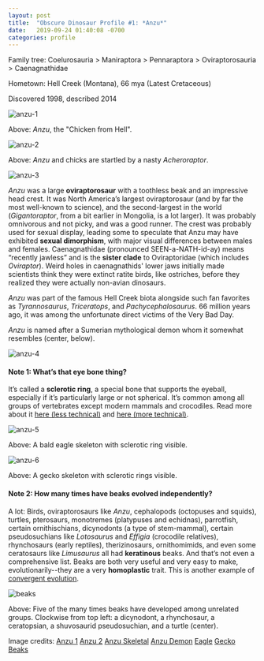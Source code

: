```yaml
---
layout: post
title:  "Obscure Dinosaur Profile #1: *Anzu*"
date:   2019-09-24 01:40:08 -0700
categories: profile
---
```

Family tree: Coelurosauria > Maniraptora > Pennaraptora > Oviraptorosauria > Caenagnathidae

Hometown: Hell Creek (Montana), 66 mya (Latest Cretaceous)

Discovered 1998, described 2014

![anzu-1](/assets/anzu-1.jpg)

Above: *Anzu*, the "Chicken from Hell".

![anzu-2](/assets/anzu-2.jpg)

Above: *Anzu* and chicks are startled by a nasty *Acheroraptor*.

![anzu-3](/assets/anzu-3.jpg)

*Anzu* was a large **oviraptorosaur** with a toothless beak and an impressive head crest.  It was North America’s largest oviraptorosaur (and by far the most well-known to science), and the second-largest in the world (*Gigantoraptor*, from a bit earlier in Mongolia, is a lot larger).  It was probably omnivorous and not picky, and was a good runner.  The crest was probably used for sexual display, leading some to speculate that Anzu may have exhibited **sexual dimorphism**, with major visual differences between males and females. Caenagnathidae (pronounced SEEN-a-NATH-id-ay) means “recently jawless” and is the **sister clade** to Oviraptoridae (which includes *Oviraptor*).  Weird holes in caenagnathids' lower jaws initially made scientists think they were extinct ratite birds, like ostriches, before they realized they were actually non-avian dinosaurs.

*Anzu* was part of the famous Hell Creek biota alongside such fan favorites as *Tyrannosaurus*, *Triceratops*, and *Pachycephalosaurus*.  66 million years ago, it was among the unfortunate direct victims of the Very Bad Day.

*Anzu* is named after a Sumerian mythological demon whom it somewhat resembles (center, below).

![anzu-4](/assets/anzu-4.jpg)

#### Note 1: What’s that eye bone thing?
It’s called a **sclerotic ring**, a special bone that supports the eyeball, especially if it’s particularly large or not spherical.  It’s common among all groups of vertebrates except modern mammals and crocodiles.  Read more about it [here (less technical)](https://www.quora.com/Why-did-dinosaurs-have-rings-of-bones-in-their-eye-sockets) and [here (more technical)](https://bryangee.weebly.com/blog/i-spy-with-my-not-so-little-eye).

![anzu-5](/assets/anzu-5.jpg)

Above: A bald eagle skeleton with sclerotic ring visible.

![anzu-6](/assets/anzu-6.jpg)

Above: A gecko skeleton with sclerotic rings visible.

#### Note 2: How many times have beaks evolved independently?
A lot: Birds, oviraptorosaurs like *Anzu*, cephalopods (octopuses and squids), turtles, pterosaurs, monotremes (platypuses and echidnas), parrotfish, certain ornithischians, dicynodonts (a type of stem-mammal), certain pseudosuchians like *Lotosaurus* and *Effigia* (crocodile relatives), rhynchosaurs (early reptiles), therizinosaurs, ornithomimids, and even some ceratosaurs like *Limusaurus* all had **keratinous** beaks.  And that’s not even a comprehensive list.  Beaks are both very useful and very easy to make, evolutionarily--they are a very **homoplastic** trait.  This is another example of [convergent evolution](http://obscuredinosaurfacts.com/blog/post/2019/09/06/convergent-evolution.html).

![beaks](/assets/beaks.jpg)

Above: Five of the many times beaks have developed among unrelated groups.  Clockwise from top left: a dicynodont, a rhynchosaur, a ceratopsian, a shuvosaurid pseudosuchian, and a turtle (center).

Image credits:
[Anzu 1](https://www.deviantart.com/0coffeeblack0/art/Anzu-wyliei-798605471)
[Anzu 2](https://www.deviantart.com/tuomaskoivurinne/art/Saurian-Anzu-778336693)
[Anzu Skeletal](https://www.skeletaldrawing.com/theropods)
[Anzu Demon](http://www.ancientpages.com/2016/12/10/babylonian-story-of-bird-god-anzu-the-wise-one-and-his-underworld-realm/)
[Eagle](https://boneclones.com/product/articulated-bald-eagle-skeleton-SC-068-A)
[Gecko](https://i.pinimg.com/originals/e9/c2/4c/e9c24ce042bb5800dbb0a898ea2fbb3a.jpg)
[Beaks](https://twitter.com/SerpenIllus)
